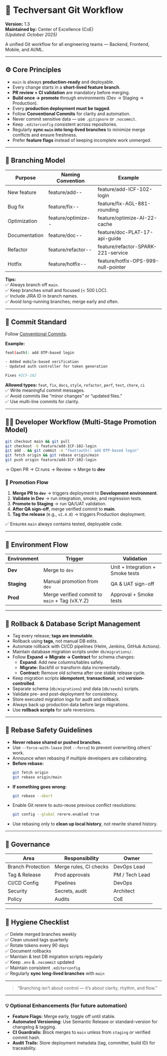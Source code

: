 # 🧭 Techversant Git Workflow
**Version:** 1.3  
**Maintained by:** Center of Excellence (CoE)  
*(Updated: October 2025)*  

A unified Git workflow for all engineering teams — Backend, Frontend, Mobile, and AI/ML.

---

## ⚙️ Core Principles
- `main` is always **production-ready** and deployable.  
- Every change starts in a **short-lived feature branch**.  
- **PR review + CI validation** are mandatory before merging.  
- **Build once → promote** through environments (Dev → Staging → Production).  
- Every **production deployment must be tagged**.  
- Follow **Conventional Commits** for clarity and automation.  
- Never commit sensitive data — use `.gitignore` or `.nocommit`.  
- Keep `.editorconfig` consistent across repositories.  
- Regularly **sync `main` into long-lived branches** to minimize merge conflicts and ensure freshness.  
- Prefer **feature flags** instead of keeping incomplete work unmerged.  

---

## 🌿 Branching Model

| Purpose | Naming Convention | Example |
|----------|-------------------|----------|
| New feature | feature/add-<JIRA-ID>-<desc> | feature/add-ICF-102-login |
| Bug fix | feature/fix-<JIRA-ID>-<desc> | feature/fix-AGL-881-rounding |
| Optimization | feature/optimize-<JIRA-ID>-<desc> | feature/optimize-AI-22-cache |
| Documentation | feature/doc-<JIRA-ID>-<desc> | feature/doc-PLAT-17-api-guide |
| Refactor | feature/refactor-<JIRA-ID>-<desc> | feature/refactor-SPARK-221-service |
| Hotfix | feature/hotfix-<JIRA-ID>-<desc> | feature/hotfix-OPS-999-null-pointer |

**Tips:**  
✅ Always branch off `main`.  
✅ Keep branches small and focused (< 500 LOC).  
✅ Include JIRA ID in branch names.  
✅ Avoid long-running branches; merge early and often.  

---

## 📝 Commit Standard

Follow [Conventional Commits](https://www.conventionalcommits.org/en/v1.0.0/).  

**Example:**
```bash
feat(auth): add OTP-based login

- Added mobile-based verification
- Updated auth controller for token generation

Fixes #ICF-102
```

**Allowed types:** `feat`, `fix`, `docs`, `style`, `refactor`, `perf`, `test`, `chore`, `ci`  
✅ Write meaningful commit messages.  
✅ Avoid commits like “minor changes” or “updated files.”  
✅ Use multi-line commits for clarity.  

---

## 🧑‍💻 Developer Workflow (Multi-Stage Promotion Model)

```bash
git checkout main && git pull
git checkout -b feature/add-ICF-102-login
git add . && git commit -m "feat(auth): add OTP-based login"
git fetch origin && git rebase origin/main
git push origin feature/add-ICF-102-login
```
→ Open PR → CI runs → Review → Merge to **dev**

### 🔁 Promotion Flow
1. **Merge PR to `dev`** → triggers deployment to **Development environment**.  
2. **Validate in Dev** → run integration, smoke, and regression tests.  
3. **Promote to Staging** → run QA/UAT validation.  
4. **After QA sign-off**, merge verified commit to **main**.  
5. **Tag the release** (e.g., `v2.4.0`) → triggers Production deployment.  

✅ Ensures `main` always contains tested, deployable code.  

---

## 🚀 Environment Flow

| Environment | Trigger | Validation |
|--------------|----------|-------------|
| **Dev** | Merge to `dev` | Unit + Integration + Smoke tests |
| **Staging** | Manual promotion from `dev` | QA & UAT sign-off |
| **Prod** | Merge verified commit to `main` + Tag (vX.Y.Z) | Approval + Smoke tests |

---

## 🔁 Rollback & Database Script Management

- Tag every release; **tags are immutable**.  
- Rollback using **tags**, not manual DB edits.  
- Automate rollback with CI/CD pipelines (Helm, Jenkins, GitHub Actions).  
- Maintain database migration scripts under `db/migrations/`.  
- Follow **Expand → Migrate → Contract** for schema changes:  
  - **Expand:** Add new columns/tables safely.  
  - **Migrate:** Backfill or transform data incrementally.  
  - **Contract:** Remove old schema after one stable release cycle.  
- Keep migration scripts **idempotent**, **transactional**, and **version-controlled**.  
- Separate schema (`db/migrations`) and data (`db/seeds`) scripts.  
- Validate pre- and post-deployment for consistency.  
- Store executed migration logs for audit and rollback.  
- Always back up production data before large migrations.  
- Use **rollback scripts** for safe reversions.  

---

## 🧭 Rebase Safety Guidelines

- **Never rebase shared or pushed branches.**  
- Use `--force-with-lease` (not `--force`) to prevent overwriting others’ work.  
- Announce when rebasing if multiple developers are collaborating.  
- **Before rebase:**
  ```bash
  git fetch origin
  git rebase origin/main
  ```
- **If something goes wrong:**
  ```bash
  git rebase --abort
  ```
- Enable Git rerere to auto-reuse previous conflict resolutions:
  ```bash
  git config --global rerere.enabled true
  ```
- Use rebasing only to **clean up local history**, not rewrite shared history.  

---

## 🧩 Governance

| Area | Responsibility | Owner |
|-------|----------------|-------|
| Branch Protection | Merge rules, CI checks | DevOps Lead |
| Tag & Release | Prod approvals | PM / Tech Lead |
| CI/CD Config | Pipelines | DevOps |
| Security | Secrets, audit | Architect |
| Policy | Audits | CoE |

---

## 🧼 Hygiene Checklist

✅ Delete merged branches weekly  
✅ Clean unused tags quarterly  
✅ Rotate tokens every 90 days  
✅ Document rollbacks  
✅ Maintain & test DB migration scripts regularly  
✅ Keep `.env` & `.nocommit` updated  
✅ Maintain consistent `.editorconfig`  
✅ Regularly **sync long-lived branches** with `main`  

---

> “Branching isn’t about control — it’s about clarity, rhythm, and flow.”  

---

### 💡 Optional Enhancements (for future automation)
- **Feature Flags:** Merge early, toggle off until stable.  
- **Automated Versioning:** Use Semantic Release or standard-version for changelog & tagging.  
- **CI Guardrails:** Block merges to `main` unless from `staging` or verified commit hash.  
- **Audit Trails:** Store deployment metadata (tag, committer, build ID) for traceability.
